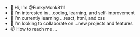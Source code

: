 - 👋 Hi, I’m @FunkyMonk8111
- 👀 I’m interested in ...coding, learning, and self-improvement
- 🌱 I’m currently learning ...react, html, and css
- 💞️ I’m looking to collaborate on ...new projects and features
- 📫 How to reach me ...

<!---
FunkyMonk8111/FunkyMonk8111 is a ✨ special ✨ repository because its `README.md` (this file) appears on your GitHub profile.
You can click the Preview link to take a look at your changes.
--->
